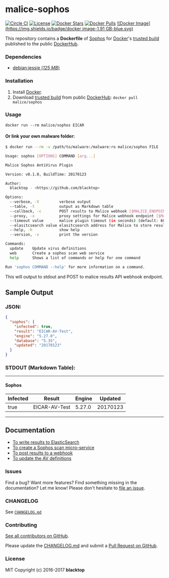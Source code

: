 malice-sophos
=============

[![Circle CI](https://circleci.com/gh/maliceio/malice-sophos.png?style=shield)](https://circleci.com/gh/maliceio/malice-sophos)
[![License](http://img.shields.io/:license-mit-blue.svg)](http://doge.mit-license.org)
[![Docker Stars](https://img.shields.io/docker/stars/malice/sophos.svg)](https://hub.docker.com/r/malice/sophos/)
[![Docker Pulls](https://img.shields.io/docker/pulls/malice/sophos.svg)](https://hub.docker.com/r/malice/sophos/)
[![Docker Image](https://img.shields.io/badge/docker image-1.91 GB-blue.svg)](https://hub.docker.com/r/malice/sophos/)

This repository contains a **Dockerfile** of [Sophos](https://www.sophos.com/en-us/products/free-tools/sophos-antivirus-for-linux.aspx) for [Docker](https://www.docker.io/)'s [trusted build](https://hub.docker.com/r/malice/sophos/) published to the public [DockerHub](https://index.docker.io/).

### Dependencies

-	[debian:jessie (*125 MB*\)](https://index.docker.io/_/debian/)

### Installation

1.	Install [Docker](https://www.docker.io/).
2.	Download [trusted build](https://hub.docker.com/r/malice/sophos/) from public [DockerHub](https://hub.docker.com): `docker pull malice/sophos`

### Usage

```
docker run --rm malice/sophos EICAR
```

#### Or link your own malware folder:

```bash
$ docker run --rm -v /path/to/malware:/malware:ro malice/sophos FILE

Usage: sophos [OPTIONS] COMMAND [arg...]

Malice Sophos AntiVirus Plugin

Version: v0.1.0, BuildTime: 20170123

Author:
  blacktop - <https://github.com/blacktop>

Options:
  --verbose, -V         verbose output
  --table, -t	        output as Markdown table
  --callback, -c	    POST results to Malice webhook [$MALICE_ENDPOINT]
  --proxy, -x	        proxy settings for Malice webhook endpoint [$MALICE_PROXY]
  --timeout value       malice plugin timeout (in seconds) (default: 60) [$MALICE_TIMEOUT]    
  --elasitcsearch value elasitcsearch address for Malice to store results [$MALICE_ELASTICSEARCH]   
  --help, -h	        show help
  --version, -v	        print the version

Commands:
  update	Update virus definitions
  web       Create a sophos scan web service  
  help		Shows a list of commands or help for one command

Run 'sophos COMMAND --help' for more information on a command.
```

This will output to stdout and POST to malice results API webhook endpoint.

## Sample Output

### JSON:

```json
{
  "sophos": {
    "infected": true,
    "result": "EICAR-AV-Test",
    "engine": "5.27.0",
    "database": "5.35",
    "updated": "20170123"
  }
}
```

### STDOUT (Markdown Table):

---

#### Sophos

| Infected | Result        | Engine | Updated  |
| -------- | ------------- | ------ | -------- |
| true     | EICAR-AV-Test | 5.27.0 | 20170123 |

---

Documentation
-------------

-	[To write results to ElasticSearch](https://github.com/maliceio/malice-sophos/blob/master/docs/elasticsearch.md)
-	[To create a Sophos scan micro-service](https://github.com/maliceio/malice-sophos/blob/master/docs/web.md)
-	[To post results to a webhook](https://github.com/maliceio/malice-sophos/blob/master/docs/callback.md)
-	[To update the AV definitions](https://github.com/maliceio/malice-sophos/blob/master/docs/update.md)


### Issues

Find a bug? Want more features? Find something missing in the documentation? Let me know! Please don't hesitate to [file an issue](https://github.com/maliceio/malice-sophos/issues/new).

### CHANGELOG

See [`CHANGELOG.md`](https://github.com/maliceio/malice-sophos/blob/master/sophos/CHANGELOG.md)

### Contributing

[See all contributors on GitHub](https://github.com/maliceio/malice-sophos/graphs/contributors).

Please update the [CHANGELOG.md](https://github.com/maliceio/malice-sophos/blob/master/sophos/CHANGELOG.md) and submit a [Pull Request on GitHub](https://help.github.com/articles/using-pull-requests/).

### License

MIT Copyright (c) 2016-2017 **blacktop**
